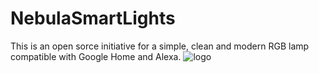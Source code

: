 # NebulaSmartLights
This is an open sorce initiative for a simple, clean and modern RGB lamp compatible with Google Home and Alexa.
![logo](https://i.imgur.com/GlzGzkE.png)
